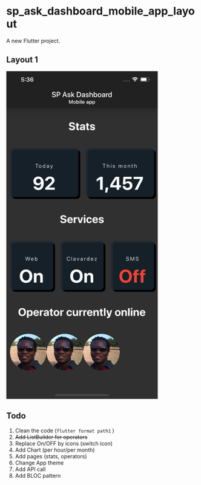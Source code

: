 # sp_ask_dashboard_mobile_app_layout

A new Flutter project.

## Layout 1
<p float="left">
<img src="screenshots/flutter_01.png" width="400"/>
</p>


## Todo

1.  Clean the code (`flutter format path1` )
2.  ~~Add ListBuilder for operators~~
3.  Replace On/OFF by icons (switch icon)
4.  Add Chart (per hour/per month)
4.  Add pages (stats, operators)
5.  Change App theme
3.  Add API call
5.  Add BLOC pattern


